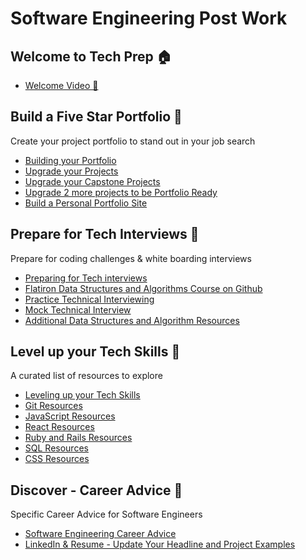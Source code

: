 # Software Engineering Post Work

## Welcome to Tech Prep 🏠

* [Welcome Video 👋](welcome_to_tech_prep/welcome_video.md)

## Build a Five Star Portfolio 🌟
Create your project portfolio to stand out in your job search

* [Building your Portfolio](build_a_five_star_portfolio/intro_build_portfolio.md)
* [Upgrade your Projects](build_a_five_star_portfolio/upgrade_projects.md)
* [Upgrade your Capstone Projects](build_a_five_star_portfolio/upgrade_capstone_project.md)
* [Upgrade 2 more projects to be Portfolio Ready](build_a_five_star_portfolio/upgrade_2_more_projects.md)
* [Build a Personal Portfolio Site](build_a_five_star_portfolio/build_personal_portfolio_site.md)

## Prepare for Tech Interviews 🎯
Prepare for coding challenges & white boarding interviews

* [Preparing for Tech interviews](prepare_for_tech_interviews/intro_preparing_for_tech_interviews.md)
* [Flatiron Data Structures and Algorithms Course on Github](prepare_for_tech_interviews/flatiron_dsa_course_on_github.md)
* [Practice Technical Interviewing](prepare_for_tech_interviews/practicing_technical_interviewing.md)
* [Mock Technical Interview](prepare_for_tech_interviews/mock_technical_interview.md)
* [Additional Data Structures and Algorithm Resources](prepare_for_tech_interviews/additional_dsa_resources.md)

## Level up your Tech Skills 🧰
A curated list of resources to explore

* [Leveling up your Tech Skills](level_up_tech_skills/intro_level_up_tech_skills.md)
* [Git Resources](level_up_tech_skills/git_resources.md)
* [JavaScript Resources](level_up_tech_skills/javascript_resources.md)
* [React Resources](level_up_tech_skills/react_resources.md)
* [Ruby and Rails Resources](level_up_tech_skills/ruby_and_rails_resources.md)
* [SQL Resources](level_up_tech_skills/sql_resources.md)
* [CSS Resources](level_up_tech_skills/css_resources.md)

## Discover - Career Advice 🥽
Specific Career Advice for Software Engineers

* [Software Engineering Career Advice](career_advice/intro_career_advice.md)
* [LinkedIn & Resume - Update Your Headline and Project Examples](/career_advice/linkedin_and_resume.md)
